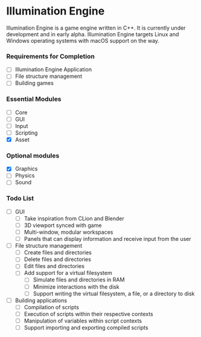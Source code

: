 # Illumination Engine

Illumination Engine is a game engine written in C++. It is currently under development and in early alpha. Illumination Engine targets Linux and Windows operating systems with macOS support on the way.   

### Requirements for Completion

- [ ] Illumination Engine Application
- [ ] File structure management
- [ ] Building games

### Essential Modules

- [ ] Core
- [ ] GUI
- [ ] Input
- [ ] Scripting
- [x] Asset

### Optional modules

- [x] Graphics
- [ ] Physics
- [ ] Sound

### Todo List

- [ ] GUI
    - [ ] Take inspiration from CLion and Blender
    - [ ] 3D viewport synced with game
    - [ ] Multi-window, modular workspaces
    - [ ] Panels that can display information and receive input from the user
- [ ] File structure management
    - [ ] Create files and directories
    - [ ] Delete files and directories
    - [ ] Edit files and directories
    - [ ] Add support for a virtual filesystem
        - [ ] Simulate files and directories in RAM
        - [ ] Minimize interactions with the disk
        - [ ] Support writing the virtual filesystem, a file, or a directory to disk
- [ ] Building applications
    - [ ] Compilation of scripts
    - [ ] Execution of scripts within their respective contexts
    - [ ] Manipulation of variables within script contexts
    - [ ] Support importing and exporting compiled scripts
